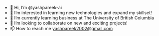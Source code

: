 - 👋 Hi, I’m @yashpareek-ai
- 👀 I’m interested in learning new technologies and expand my skillset!
- 🌱 I’m currently learning business at The University of British Columbia
- 💞️ I’m looking to collaborate on new and exciting projects!
- 📫 How to reach me yashpareek2002@gmail.com

<!---
yashpareek-ai/yashpareek-ai is a ✨ special ✨ repository because its `README.md` (this file) appears on your GitHub profile.
You can click the Preview link to take a look at your changes.
--->
